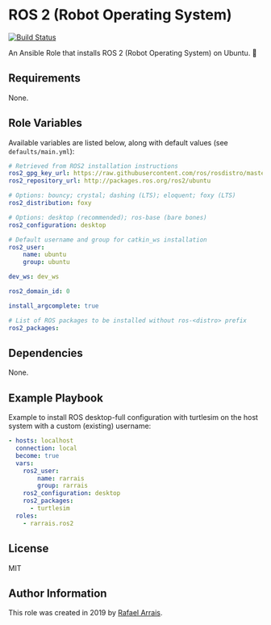 ROS 2 (Robot Operating System)
=========

[![Build Status](https://travis-ci.org/rarrais/ansible-role-ros2.svg?branch=master)](https://travis-ci.org/rarrais/ansible-role-ros2)

An Ansible Role that installs ROS 2 (Robot Operating System) on Ubuntu. 🤖

Requirements
------------

None.


Role Variables
--------------

Available variables are listed below, along with default values (see `defaults/main.yml`):


  ```yaml
  # Retrieved from ROS2 installation instructions
  ros2_gpg_key_url: https://raw.githubusercontent.com/ros/rosdistro/master/ros.asc
  ros2_repository_url: http://packages.ros.org/ros2/ubuntu

  # Options: bouncy; crystal; dashing (LTS); eloquent; foxy (LTS)
  ros2_distribution: foxy

  # Options: desktop (recommended); ros-base (bare bones)
  ros2_configuration: desktop

  # Default username and group for catkin_ws installation
  ros2_user:
      name: ubuntu
      group: ubuntu

  dev_ws: dev_ws

  ros2_domain_id: 0

  install_argcomplete: true

  # List of ROS packages to be installed without ros-<distro> prefix
  ros2_packages:
  ```


Dependencies
------------

None.

Example Playbook
----------------

Example to install ROS desktop-full configuration with turtlesim on the host system with a custom (existing) username:

```yaml
- hosts: localhost
  connection: local
  become: true
  vars:
    ros2_user:
        name: rarrais
        group: rarrais
    ros2_configuration: desktop
    ros2_packages:
      - turtlesim
  roles:
    - rarrais.ros2
```

License
-------

MIT

Author Information
------------------

This role was created in 2019 by [Rafael Arrais](https://github.com/rarrais).

